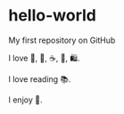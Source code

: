 # hello-world

My first repository on GitHub

I love 🍟, 🍓, ☕, 🍕, 🛍️.

I love reading 📚.

I enjoy 🚶.
